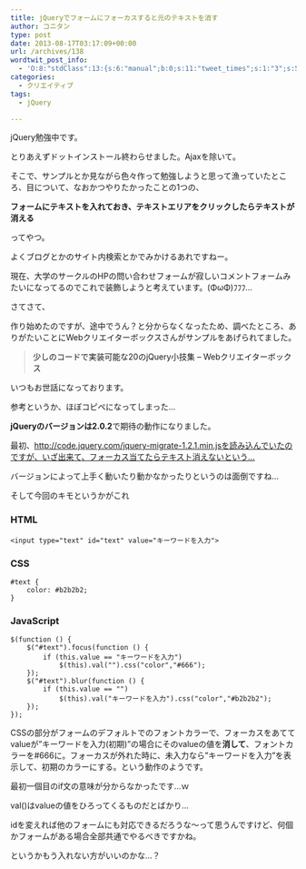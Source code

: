 ```yaml
---
title: jQueryでフォームにフォーカスすると元のテキストを消す
author: コニタン
type: post
date: 2013-08-17T03:17:09+00:00
url: /archives/138
wordtwit_post_info:
  - 'O:8:"stdClass":13:{s:6:"manual";b:0;s:11:"tweet_times";s:1:"3";s:5:"delay";s:1:"0";s:7:"enabled";s:1:"1";s:10:"separation";s:3:"270";s:7:"version";s:3:"3.5";s:14:"tweet_template";b:0;s:6:"status";i:3;s:6:"result";a:0:{}s:13:"tweet_counter";i:1;s:13:"tweet_log_ids";a:0:{}s:9:"hash_tags";a:0:{}s:8:"accounts";a:1:{i:0;s:6:"skd_nw";}}'
categories:
  - クリエイティブ
tags:
  - jQuery

---
```

jQuery勉強中です。
  
とりあえずドットインストール終わらせました。Ajaxを除いて。

そこで、サンプルとか見ながら色々作って勉強しようと思って漁っていたところ、目について、なおかつやりたかったことの1つの、

**フォームにテキストを入れておき、テキストエリアをクリックしたらテキストが消える**

ってやつ。
  
よくブログとかのサイト内検索とかでみかけるあれですねー。

現在、大学のサークルのHPの問い合わせフォームが寂しいコメントフォームみたいになってるのでこれで装飾しようと考えています。(ΦωΦ)ﾌﾌﾌ…
  
<!--more-->

さてさて、
  
作り始めたのですが、途中でうん？と分からなくなったため、調べたところ、ありがたいことにWebクリエイターボックスさんがサンプルをあげられてました。

> <a>少しのコードで実装可能な20のjQuery小技集 &#8211; Webクリエイターボックス</a>

いつもお世話になっております。
  
参考というか、ほぼコピペになってしまった…

**jQueryのバージョンは2.0.2**で期待の動作になりました。
  
最初、http://code.jquery.com/jquery-migrate-1.2.1.min.jsを読み込んでいたのですが、いざ出来て、フォーカス当てたらテキスト消えないという…
  
バージョンによって上手く動いたり動かなかったりというのは面倒ですね…

そして今回のキモというかがこれ

### HTML

    
    <input type="text" id="text" value="キーワードを入力">
    

### CSS

    
    #text {
        color: #b2b2b2;
    }
    

### JavaScript

    
    $(function () {
        $("#text").focus(function () {
            if (this.value == "キーワードを入力")
                $(this).val("").css("color","#666");
        });
        $("#text").blur(function () {
            if (this.value == "")
                $(this).val("キーワードを入力").css("color","#b2b2b2");
        });
    });
    

CSSの部分がフォームのデフォルトでのフォントカラーで、フォーカスをあててvalueが&#8221;キーワードを入力(初期)&#8221;の場合にそのvalueの値を**消して**、フォントカラーを#666に。フォーカスが外れた時に、未入力なら&#8221;キーワードを入力&#8221;を表示して、初期のカラーにする。という動作のようです。

最初一個目のif文の意味が分からなかったです…ｗ
  
val()はvalueの値をひろってくるものだとばかり…

idを変えれば他のフォームにも対応できるだろうな〜って思うんですけど、何個かフォームがある場合全部共通でやるべきですかね。
  
というかもう入れない方がいいのかな…？